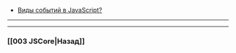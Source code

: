 - [Виды событий в JavaScript?](https://youtu.be/7TvS0iKR3_c?t=318)


___

___

### [[003 JSCore|Назад]]